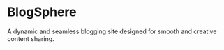 # BlogSphere
A dynamic and seamless blogging site designed for smooth and creative content sharing.
